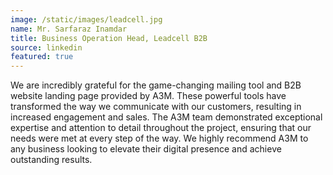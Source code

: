 ```yaml
---
image: /static/images/leadcell.jpg
name: Mr. Sarfaraz Inamdar
title: Business Operation Head, Leadcell B2B
source: linkedin
featured: true
---
```


We are incredibly grateful for the game-changing mailing tool and B2B website landing page provided by A3M. These powerful tools have transformed the way we communicate with our customers, resulting in increased engagement and sales. The A3M team demonstrated exceptional expertise and attention to detail throughout the project, ensuring that our needs were met at every step of the way. We highly recommend A3M to any business looking to elevate their digital presence and achieve outstanding results.

